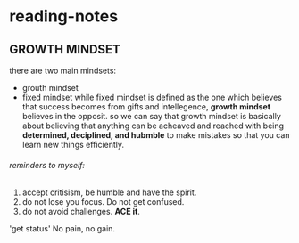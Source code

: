 # reading-notes
## GROWTH MINDSET
there are two main mindsets:
* grouth mindset
* fixed mindset
while fixed mindset is defined as the one which believes that success becomes from gifts and intellegence, **growth mindset** believes in the opposit. so we can say that growth mindset is basically about believing that anything can be acheaved and reached with being **determined, deciplined, and hubmble** to make mistakes so that you can learn new things efficiently.

###### reminders to myself:
1. accept critisism, be humble and have the spirit.
2. do not lose you focus. Do not get confused.
3. do not avoid challenges. **ACE it**.

'get status' No pain, no gain.
